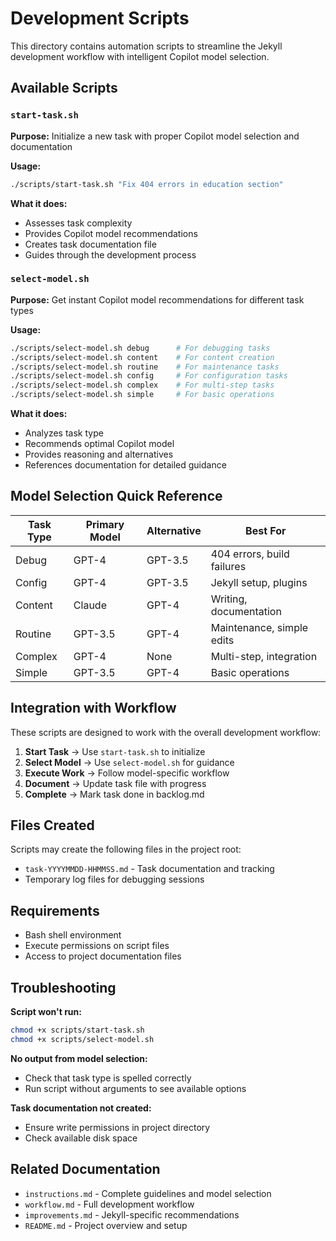 # Development Scripts

This directory contains automation scripts to streamline the Jekyll development workflow with intelligent Copilot model selection.

## Available Scripts

### `start-task.sh`
**Purpose:** Initialize a new task with proper Copilot model selection and documentation

**Usage:**
```bash
./scripts/start-task.sh "Fix 404 errors in education section"
```

**What it does:**
- Assesses task complexity
- Provides Copilot model recommendations
- Creates task documentation file
- Guides through the development process

### `select-model.sh`
**Purpose:** Get instant Copilot model recommendations for different task types

**Usage:**
```bash
./scripts/select-model.sh debug      # For debugging tasks
./scripts/select-model.sh content    # For content creation
./scripts/select-model.sh routine    # For maintenance tasks
./scripts/select-model.sh config     # For configuration tasks
./scripts/select-model.sh complex    # For multi-step tasks
./scripts/select-model.sh simple     # For basic operations
```

**What it does:**
- Analyzes task type
- Recommends optimal Copilot model
- Provides reasoning and alternatives
- References documentation for detailed guidance

## Model Selection Quick Reference

| Task Type | Primary Model | Alternative | Best For |
|-----------|---------------|-------------|----------|
| Debug | GPT-4 | GPT-3.5 | 404 errors, build failures |
| Config | GPT-4 | GPT-3.5 | Jekyll setup, plugins |
| Content | Claude | GPT-4 | Writing, documentation |
| Routine | GPT-3.5 | GPT-4 | Maintenance, simple edits |
| Complex | GPT-4 | None | Multi-step, integration |
| Simple | GPT-3.5 | GPT-4 | Basic operations |

## Integration with Workflow

These scripts are designed to work with the overall development workflow:

1. **Start Task** → Use `start-task.sh` to initialize
2. **Select Model** → Use `select-model.sh` for guidance
3. **Execute Work** → Follow model-specific workflow
4. **Document** → Update task file with progress
5. **Complete** → Mark task done in backlog.md

## Files Created

Scripts may create the following files in the project root:
- `task-YYYYMMDD-HHMMSS.md` - Task documentation and tracking
- Temporary log files for debugging sessions

## Requirements

- Bash shell environment
- Execute permissions on script files
- Access to project documentation files

## Troubleshooting

**Script won't run:**
```bash
chmod +x scripts/start-task.sh
chmod +x scripts/select-model.sh
```

**No output from model selection:**
- Check that task type is spelled correctly
- Run script without arguments to see available options

**Task documentation not created:**
- Ensure write permissions in project directory
- Check available disk space

## Related Documentation

- `instructions.md` - Complete guidelines and model selection
- `workflow.md` - Full development workflow
- `improvements.md` - Jekyll-specific recommendations
- `README.md` - Project overview and setup

